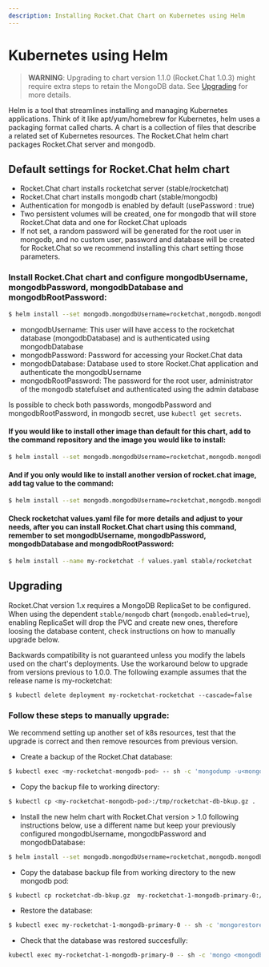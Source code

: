 ```yaml
---
description: Installing Rocket.Chat Chart on Kubernetes using Helm
---
```


# Kubernetes using Helm

> **WARNING**: Upgrading to chart version 1.1.0 \(Rocket.Chat 1.0.3\) might require extra steps to retain the MongoDB data. See [Upgrading](helm-chart.md#upgrading) for more details.

Helm is a tool that streamlines installing and managing Kubernetes applications. Think of it like apt/yum/homebrew for Kubernetes, helm uses a packaging format called charts. A chart is a collection of files that describe a related set of Kubernetes resources. The Rocket.Chat helm chart packages Rocket.Chat server and mongodb.

## Default settings for Rocket.Chat helm chart

* Rocket.Chat chart installs rocketchat server \(stable/rocketchat\)
* Rocket.Chat chart installs mongodb chart \(stable/mongodb\)
* Authentication for mongodb is enabled by default \(usePassword : true\)
* Two persistent volumes will be created, one for mongodb that will store Rocket.Chat data and one for Rocket.Chat uploads
* If not set, a random password will be generated for the root user in mongodb, and no custom user, password and database will be created for Rocket.Chat so we recommend installing this chart setting those parameters.

### Install Rocket.Chat chart and configure mongodbUsername, mongodbPassword, mongodbDatabase and mongodbRootPassword:

```bash
$ helm install --set mongodb.mongodbUsername=rocketchat,mongodb.mongodbPassword=changeme,mongodb.mongodbDatabase=rocketchat,mongodb.mongodbRootPassword=root-changeme --name my-rocketchat stable/rocketchat
```

* mongodbUsername: This user will have access to the rocketchat database \(mongodbDatabase\) and is authenticated using mongodbDatabase
* mongodbPassword: Password for accessing your Rocket.Chat data
* mongodbDatabase: Database used to store Rocket.Chat application and authenticate the mongodbUsername
* mongodbRootPassword: The password for the root user, administrator of the mongodb statefulset and authenticated using the admin database

Is possible to check both passwords, mongodbPassword and mongodbRootPassword, in mongodb secret, use `kubectl get secrets`.

#### If you would like to install other image than default for this chart, add to the command repository and the image you would like to install:

```bash
$ helm install --set mongodb.mongodbUsername=rocketchat,mongodb.mongodbPassword=changeme,mongodb.mongodbDatabase=rocketchat,mongodb.mongodbRootPassword=root-changeme,repository=<image-wanted> --name my-rocketchat stable/rocketchat
```

#### And if you only would like to install another version of rocket.chat image, add tag value to the command:

```bash
$ helm install --set mongodb.mongodbUsername=rocketchat,mongodb.mongodbPassword=changeme,mongodb.mongodbDatabase=rocketchat,mongodb.mongodbRootPassword=root-changeme,tag=0.74.2 --name my-rocketchat stable/rocketchat
```

#### Check rocketchat values.yaml file for more details and adjust to your needs, after you can install Rocket.Chat chart using this command, remember to set mongodbUsername, mongodbPassword, mongodbDatabase and mongodbRootPassword:

```bash
$ helm install --name my-rocketchat -f values.yaml stable/rocketchat
```

## Upgrading

Rocket.Chat version 1.x requires a MongoDB ReplicaSet to be configured. When using the dependent `stable/mongodb` chart \(`mongodb.enabled=true`\), enabling ReplicaSet will drop the PVC and create new ones, therefore loosing the database content, check instructions on how to manually upgrade below.

Backwards compatibility is not guaranteed unless you modify the labels used on the chart's deployments. Use the workaround below to upgrade from versions previous to 1.0.0. The following example assumes that the release name is my-rocketchat:

```text
$ kubectl delete deployment my-rocketchat-rocketchat --cascade=false
```

### Follow these steps to manually upgrade:

We recommend setting up another set of k8s resources, test that the upgrade is correct and then remove resources from previous version.

* Create a backup of the Rocket.Chat database:

```bash
$ kubectl exec <my-rocketchat-mongodb-pod> -- sh -c 'mongodump -u<mongodbUsername> -p<mongodbPassword> --archive=/tmp/rocketchat-db-bkup.gz --gzip --db <mongodbDatabase>'
```

* Copy the backup file to working directory:

```bash
$ kubectl cp <my-rocketchat-mongodb-pod>:/tmp/rocketchat-db-bkup.gz .
```

* Install the new helm chart with Rocket.Chat version &gt; 1.0 following instructions below, use a different name but keep your previously configured mongodbUsername, mongodbPassword and mongodbDatabase:

```bash
$ helm install --set mongodb.mongodbUsername=rocketchat,mongodb.mongodbPassword=changeme,mongodb.mongodbDatabase=rocketchat,mongodb.mongodbRootPassword=root-changeme --name my-rocketchat-1 stable/rocketchat
```

* Copy the database backup file from working directory to the new mongodb pod:

```bash
$ kubectl cp rocketchat-db-bkup.gz  my-rocketchat-1-mongodb-primary-0:/tmp
```

* Restore the database:

```bash
$ kubectl exec my-rocketchat-1-mongodb-primary-0 -- sh -c 'mongorestore -u<mongodbUsername> -p<mongodbPassword> --archive=/tmp/rocketchat-db-bkup.gz --gzip --db <mongodbDatabase>'
```

* Check that the database was restored succesfully:

```bash
kubectl exec my-rocketchat-1-mongodb-primary-0 -- sh -c 'mongo <mongodbDatabase> -u<mongodbUsername> -p<mongodbPassword>  --eval="printjson(db.runCommand( { listCollections: 1.0, nameOnly: true } ))"'
```

